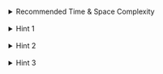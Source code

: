 <br>
<details class="hint-accordion">  
    <summary>Recommended Time & Space Complexity</summary>
    <p>
    You should aim for a solution with <code>O(n)</code> time and <code>O(n)</code> space, where <code>n</code> is the number of nodes in the tree.
    </p>
</details>

<br>
<details class="hint-accordion">  
    <summary>Hint 1</summary>
    <p>
    From the definition of binary tree's maximum depth, Can you think of a way to achieve this recursively? Maybe you should consider the max depth of the subtrees first before computing the maxdepth at the root.
    </p>
</details>

<br>
<details class="hint-accordion">  
    <summary>Hint 2</summary>
    <p>
    We use the Depth First Search (DFS) algorithm to find the maximum depth of a binary tree, starting from the <code>root</code>. For the subtrees rooted at the <code>left</code> and <code>right</code> children of the <code>root</code> node, we calculate their maximum depths recursively going through <code>left</code> and <code>right</code> subtrees. We return <code>1 + max(leftDepth, rightDepth)</code>. Why?
    </p>
</details>

<br>
<details class="hint-accordion">  
    <summary>Hint 3</summary>
    <p>
    The <code>+1</code> accounts for the current node, as it contributes to the current depth in the recursion call. We pass the maximum depth from the current node's left and right subtrees to its parent because the current maximum depth determines the longest path from the parent to a leaf node through this subtree.
    </p>
</details>
